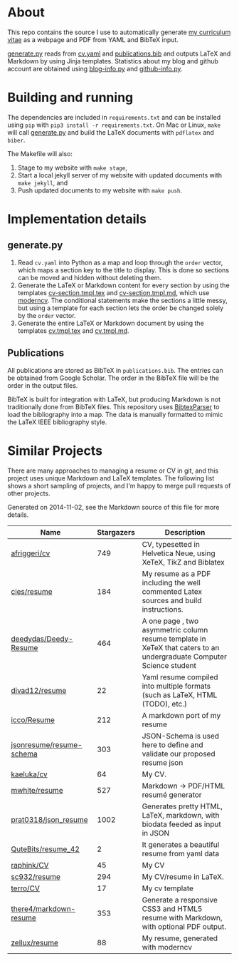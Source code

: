 # About
This repo contains the source I use to automatically generate
[my curriculum vitae](http://bamos.io/cv) as a webpage and PDF
from YAML and BibTeX input.

[generate.py][generate.py] reads from [cv.yaml][cv.yaml] and
[publications.bib][publications.bib] and outputs LaTeX and Markdown
by using Jinja templates.
Statistics about my blog and github account are obtained
using [blog-info.py][blog-info.py] and [github-info.py][github-info.py].

# Building and running
The dependencies are included in `requirements.txt` and can be
installed
using `pip` with `pip3 install -r requirements.txt`.
On Mac or Linux, `make` will call [generate.py][generate.py] and
build the LaTeX documents with `pdflatex` and `biber`.

The Makefile will also:

1. Stage to my website with `make stage`,
2. Start a local jekyll server of my website with updated
  documents with `make jekyll`, and
3. Push updated documents to my website with `make push`.

# Implementation details
## generate.py
1. Read `cv.yaml` into Python as a map and loop through the
   `order` vector,
   which maps a section key to the title to display.
   This is done so sections can be moved and hidden without
   deleting them.
2. Generate the LaTeX or Markdown content for every section by
   using the templates
   [cv-section.tmpl.tex][cv-section.tmpl.tex] and
   [cv-section.tmpl.md][cv-section.tmpl.md], which use
   [moderncv](http://www.ctan.org/pkg/moderncv).
   The conditional statements make the sections a little messy,
   but using a template for each section lets the order be changed
   solely by the `order` vector.
3. Generate the entire LaTeX or Markdown document by using
   the templates [cv.tmpl.tex][cv.tmpl.tex] and
   [cv.tmpl.md][cv.tmpl.md].

## Publications
All publications are stored as BibTeX in `publications.bib`.
The entries can be obtained from Google Scholar.
The order in the BibTeX file will be the order in
the output files.

BibTeX is built for integration with LaTeX, but producing
Markdown is not traditionally done from BibTeX files.
This repository uses [BibtexParser][bibtexparser] to load the
bibliography into a map.
The data is manually formatted to mimic the LaTeX
IEEE bibliography style.

# Similar Projects
There are many approaches to managing a resume or CV in git,
and this project uses unique Markdown and LaTeX templates.
The following list shows a short sampling of projects,
and I'm happy to merge pull requests of other projects.

<!--
To generate the following list, install https://github.com/jacquev6/PyGithub
and download the `github-repo-summary.py` script from
https://github.com/bamos/python-scripts/blob/master/python3/github-repo-summary.py.
Please add projects to the list in the comment and in the table below.

github-repo-summary.py \
  afriggeri/cv \
  cies/resume \
  deedydas/Deedy-Resume \
  divad12/resume \
  icco/Resume \
  jsonresume/resume-schema \
  kaeluka/cv \
  mwhite/resume \
  prat0318/json_resume \
  qutebits/resume_42 \
  raphink/CV \
  sc932/resume \
  terro/CV \
  there4/markdown-resume \
  zellux/resume
-->

Generated on 2014-11-02, see the Markdown source of this file for more details.

Name | Stargazers | Description
----|----|----
[afriggeri/cv](https://github.com/afriggeri/cv) | 749 | CV, typesetted in Helvetica Neue, using XeTeX, TikZ and Biblatex
[cies/resume](https://github.com/cies/resume) | 184 | My resume as a PDF including the well commented Latex sources and build instructions.
[deedydas/Deedy-Resume](https://github.com/deedydas/Deedy-Resume) | 464 | A one page , two asymmetric column resume template in XeTeX that caters to an undergraduate Computer Science student
[divad12/resume](https://github.com/divad12/resume) | 22 | Yaml resume compiled into multiple formats (such as LaTeX, HTML (TODO), etc.)
[icco/Resume](https://github.com/icco/Resume) | 212 | A markdown port of my resume
[jsonresume/resume-schema](https://github.com/jsonresume/resume-schema) | 303 | JSON-Schema is used here to define and validate our proposed resume json
[kaeluka/cv](https://github.com/kaeluka/cv) | 64 | My CV.
[mwhite/resume](https://github.com/mwhite/resume) | 527 | Markdown -> PDF/HTML resumé generator
[prat0318/json_resume](https://github.com/prat0318/json_resume) | 1002 | Generates pretty HTML, LaTeX, markdown, with biodata feeded as input in JSON
[QuteBits/resume_42](https://github.com/QuteBits/resume_42) | 2 | It generates a beautiful resume from yaml data
[raphink/CV](https://github.com/raphink/CV) | 45 | My CV
[sc932/resume](https://github.com/sc932/resume) | 294 | My CV/resume in LaTeX.
[terro/CV](https://github.com/terro/CV) | 17 | My cv template
[there4/markdown-resume](https://github.com/there4/markdown-resume) | 353 | Generate a responsive CSS3 and HTML5 resume with Markdown, with optional PDF output.
[zellux/resume](https://github.com/zellux/resume) | 88 | My resume, generated with moderncv

[generate.py]: https://github.com/bamos/cv/blob/master/generate.py
[publications.bib]: https://github.com/bamos/cv/blob/master/publications.bib
[cv.yaml]: https://github.com/bamos/cv/blob/master/cv.yaml
[blog-info.py]: https://github.com/bamos/cv/blob/master/blog-info.py
[github-info.py]: https://github.com/bamos/cv/blob/master/github-info.py
[Requirements.txt]: https://github.com/bamos/cv/blob/master/Requirements.txt
[cv-section.tmpl.tex]: https://github.com/bamos/cv/blob/master/tmpl/cv-section.tmpl.tex
[cv-section.tmpl.md]: https://github.com/bamos/cv/blob/master/tmpl/cv-section.tmpl.md
[cv.tmpl.tex]: https://github.com/bamos/cv/blob/master/tmpl/cv.tmpl.tex
[cv.tmpl.md]: https://github.com/bamos/cv/blob/master/tmpl/cv.tmpl.md
[bibtexparser]: https://bibtexparser.readthedocs.org/en/latest/index.html
